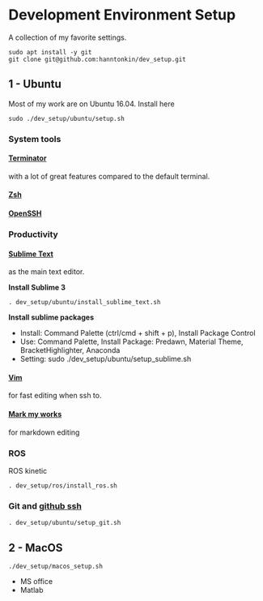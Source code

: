 # Development Environment Setup

A collection of my favorite settings.

```
sudo apt install -y git
git clone git@github.com:hanntonkin/dev_setup.git
```

## 1 -  Ubuntu

Most of my work are on Ubuntu 16.04. Install here

```
sudo ./dev_setup/ubuntu/setup.sh
```

### System tools

#### [Terminator]()
with a lot of great features compared to the default terminal.

#### [Zsh]()

#### [OpenSSH]()

### Productivity

#### [Sublime Text](https://www.sublimetext.com/)
as the main text editor.

**Install Sublime 3**
```
. dev_setup/ubuntu/install_sublime_text.sh
```
**Install sublime packages**
+ Install: Command Palette (ctrl/cmd + shift + p), Install Package Control
+ Use: Command Palette, Install Package: Predawn, Material Theme, BracketHighlighter, Anaconda
+ Setting: sudo ./dev_setup/ubuntu/setup_sublime.sh




#### [Vim]()
for fast editing when ssh to.
#### [Mark my works]()
for markdown editing


### ROS

ROS kinetic
```
. dev_setup/ros/install_ros.sh
```
### Git and [github ssh](https://help.github.com/articles/connecting-to-github-with-ssh/)

```
. dev_setup/ubuntu/setup_git.sh
```


## 2 - MacOS

```
./dev_setup/macos_setup.sh
```

* MS office
* Matlab

